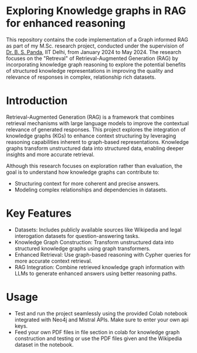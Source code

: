 # Exploring Knowledge graphs in RAG for enhanced reasoning
This repository contains the code implementation of a Graph informed RAG as part of my M.Sc. research project, conducted under the supervision of [Dr. B. S. Panda]([https://web.iitd.ac.in/~bspanda/](https://scholar.google.co.in/citations?user=ZwgtvXIAAAAJ&hl=en)), IIT Delhi, from January 2024 to May 2024. The research focuses on the "Retreval" of Retrieval-Augmented Generation (RAG) by incorporating knowledge graph reasoning to explore the potential benefits of structured knowledge representations in improving the quality and relevance of responses in complex, relationship rich datasets.


# Introduction
Retrieval-Augmented Generation (RAG) is a framework that combines retrieval mechanisms with large language models to improve the contextual relevance of generated responses. This project explores the integration of knowledge graphs (KGs) to enhance context structuring by leveraging reasoning capabilities inherent to graph-based representations. Knowledge graphs transform unstructured data into structured data, enabling deeper insights and more accurate retrieval.

Although this research focuses on exploration rather than evaluation, the goal is to understand how knowledge graphs can contribute to:

* Structuring context for more coherent and precise answers.
* Modeling complex relationships and dependencies in datasets.

# Key Features
* Datasets: Includes publicly available sources like Wikipedia and  legal interogation datasets for question-answering tasks.
* Knowledge Graph Construction: Transform unstructured data into structured knowledge graphs using graph transformers.
* Enhanced Retrieval: Use graph-based reasoning with Cypher queries for more accurate context retrieval.
* RAG Integration: Combine retrieved knowledge graph information with LLMs to generate enhanced answers using better reasoning paths.


# Usage
* Test and run the project seamlessly using the provided Colab notebook integrated with Neo4j and Mistral APIs. Make sure to enter your own api keys. 
* Feed your own PDF files in file section in colab for knowledge graph construction and testing or use the PDF files given and the Wikipedia dataset in the notebook.

  

